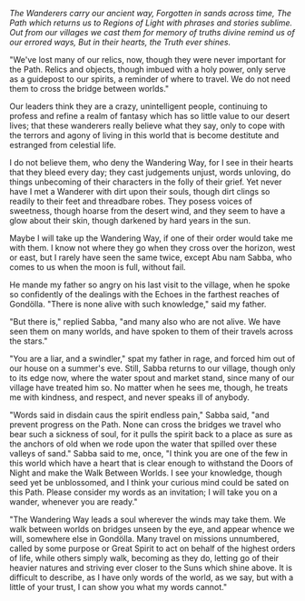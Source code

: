 
*The Wanderers carry our ancient way, 
Forgotten in sands across time,
The Path which returns us to Regions of Light
with phrases and stories sublime.
Out from our villages we cast them
for memory of truths divine
remind us of our errored ways, 
But in their hearts, the Truth ever shines.*

"We've lost many of our relics, now, though they were never important for the Path. Relics and objects, though imbued with a holy power, only serve as a guidepost to our spirits, a reminder of where to travel. We do not need them to cross the bridge between worlds."

Our leaders think they are a crazy, unintelligent people, continuing to profess and refine a realm of fantasy which has so little value to our desert lives; that these wanderers really believe what they say, only to cope with the terrors and agony of living in this world that is become destitute and estranged from celestial life. 

I do not believe them, who deny the Wandering Way, for I see in their hearts that they bleed every day; they cast judgements unjust, words unloving, do things unbecoming of their characters in the folly of their grief. Yet never have I met a Wanderer with dirt upon their souls, though dirt clings so readily to their feet and threadbare robes. They posess voices of sweetness, though hoarse from the desert wind, and they seem to have  a glow about their skin, though darkened by hard years in the sun. 

Maybe I will take up the Wandering Way, if one of their order would take me with them. I know not where they go when they cross over the horizon, west or east, but I rarely have seen the same twice, except Abu nam Sabba, who comes to us when the moon is full, without fail.

He mande my father so angry on his last visit to the village, when he spoke so confidently of the dealings with the Echoes in the farthest reaches of Gondölla. 
"There is none alive with such knowledge," said my father. 

"But there is," replied Sabba, "and many also who are not alive. We have seen them on many worlds, and have spoken to them of their travels across the stars." 

"You are a liar, and a swindler," spat my father in rage, and forced him out of our house on a summer's eve. Still, Sabba returns to our village, though only to its edge now, where the water spout and market stand, since many of our village have treated him so. No matter when he sees me, though, he treats me with kindness, and respect, and never speaks ill of anybody.

"Words said in disdain caus the spirit endless pain," Sabba said, "and prevent progress on the Path. None can cross the bridges we travel who bear such a sickness of soul, for it pulls the spirit back to a place as sure as the anchors of old when we rode upon the water that spilled over these valleys of sand." 
Sabba said to me, once, "I think you are one of the few in this world which have a heart that is clear enough to withstand the Doors of Night and make the Walk Between Worlds. I see your knowledge, though seed yet be unblossomed, and I think your curious mind could be sated on this Path. Please consider my words as an invitation; I will take you on a wander, whenever you are ready."

"The Wandering Way leads a soul wherever the winds may take them. We walk between worlds on bridges unseen by the eye, and appear whence we will, somewhere else in Gondölla. Many travel on missions unnumbered, called by some purpose or Great Spirit to act on behalf of the highest orders of life, while others simply walk, becoming as they do, letting go of their heavier natures and striving ever closer to the Suns which shine above. It is difficult to describe, as I have only words of the world, as we say, but with a little of your trust, I can show you what my words cannot."